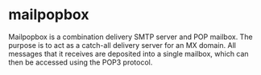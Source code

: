 # mailpopbox

Mailpopbox is a combination delivery SMTP server and POP mailbox. The purpose is to act as a
catch-all delivery server for an MX domain. All messages that it receives are deposited into a
single mailbox, which can then be accessed using the POP3 protocol.

